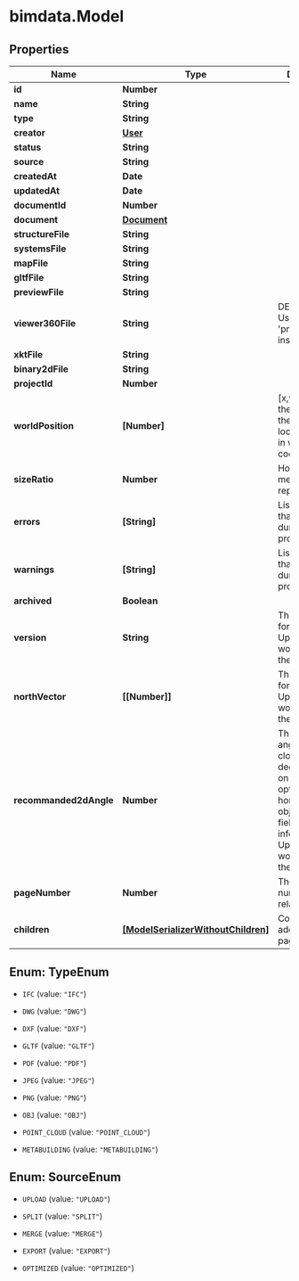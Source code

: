 # bimdata.Model

## Properties

Name | Type | Description | Notes
------------ | ------------- | ------------- | -------------
**id** | **Number** |  | [readonly] 
**name** | **String** |  | [optional] 
**type** | **String** |  | [readonly] 
**creator** | [**User**](User.md) |  | [readonly] 
**status** | **String** |  | [readonly] 
**source** | **String** |  | [optional] 
**createdAt** | **Date** |  | [readonly] 
**updatedAt** | **Date** |  | [readonly] 
**documentId** | **Number** |  | [readonly] 
**document** | [**Document**](Document.md) |  | [readonly] 
**structureFile** | **String** |  | [readonly] 
**systemsFile** | **String** |  | [readonly] 
**mapFile** | **String** |  | [readonly] 
**gltfFile** | **String** |  | [readonly] 
**previewFile** | **String** |  | [readonly] 
**viewer360File** | **String** | DEPRECATED: Use &#39;preview_file&#39; instead. | [readonly] 
**xktFile** | **String** |  | [readonly] 
**binary2dFile** | **String** |  | [readonly] 
**projectId** | **Number** |  | [readonly] 
**worldPosition** | **[Number]** | [x,y,z] array of the position of the local_placement in world coordinates | [optional] 
**sizeRatio** | **Number** | How many meters a unit represents | [optional] 
**errors** | **[String]** | List of errors that happened during IFC processing | [readonly] 
**warnings** | **[String]** | List of warnings that happened during IFC processing | [readonly] 
**archived** | **Boolean** |  | [optional] 
**version** | **String** | This field is only for information. Updating it won&#39;t impact the export. | [optional] 
**northVector** | **[[Number]]** | This field is only for information. Updating it won&#39;t impact the export. | [optional] 
**recommanded2dAngle** | **Number** | This is the angle in clockwise degree to apply on the 2D to optimise the horizontality of objects. This field is only for information. Updating it won&#39;t impact the export. | [optional] 
**pageNumber** | **Number** | The page number of the related pdf | [readonly] 
**children** | [**[ModelSerializerWithoutChildren]**](ModelSerializerWithoutChildren.md) | Contains additional pages of a pdf | [readonly] 



## Enum: TypeEnum


* `IFC` (value: `"IFC"`)

* `DWG` (value: `"DWG"`)

* `DXF` (value: `"DXF"`)

* `GLTF` (value: `"GLTF"`)

* `PDF` (value: `"PDF"`)

* `JPEG` (value: `"JPEG"`)

* `PNG` (value: `"PNG"`)

* `OBJ` (value: `"OBJ"`)

* `POINT_CLOUD` (value: `"POINT_CLOUD"`)

* `METABUILDING` (value: `"METABUILDING"`)





## Enum: SourceEnum


* `UPLOAD` (value: `"UPLOAD"`)

* `SPLIT` (value: `"SPLIT"`)

* `MERGE` (value: `"MERGE"`)

* `EXPORT` (value: `"EXPORT"`)

* `OPTIMIZED` (value: `"OPTIMIZED"`)




